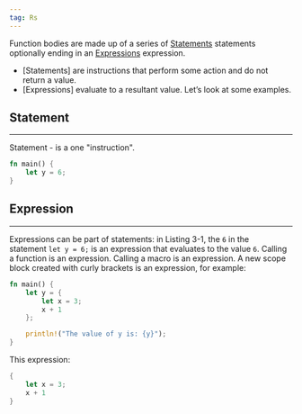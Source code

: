 ```yaml
---
tag: Rs
---
```


Function bodies are made up of a series of [Statements](Statements) statements optionally ending in an [Expressions](Expressions) expression.

- [Statements] are instructions that perform some action and do not return a value.
- [Expressions] evaluate to a resultant value. Let’s look at some examples.

## Statement
___
Statement - is a one "instruction".
``` Rust
fn main() {
    let y = 6;
}
```

## Expression
___
Expressions can be part of statements: in Listing 3-1, the `6` in the statement `let y = 6;` is an expression that evaluates to the value `6`. Calling a function is an expression. Calling a macro is an expression. A new scope block created with curly brackets is an expression, for example:

```rust
fn main() {
    let y = {
        let x = 3;
        x + 1
    };

    println!("The value of y is: {y}");
}
```

This expression:

``` rust
{ 
	let x = 3;    
	x + 1 
}
```
